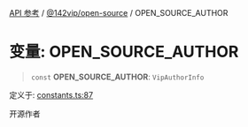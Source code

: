 [API 参考](../../../index.md) / [@142vip/open-source](../index.md) / OPEN\_SOURCE\_AUTHOR

# 变量: OPEN\_SOURCE\_AUTHOR

> `const` **OPEN\_SOURCE\_AUTHOR**: `VipAuthorInfo`

定义于: [constants.ts:87](https://github.com/142vip/core-x/blob/d59cdcda9f62fc93dcb0efb54c66772997c75711/packages/open-source/src/constants.ts#L87)

开源作者
